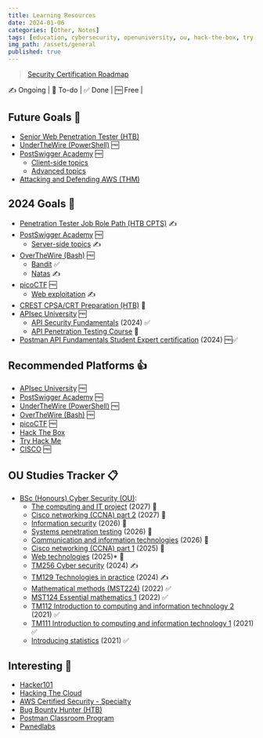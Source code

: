 ```yaml
---
title: Learning Resources
date: 2024-01-06
categories: [Other, Notes]
tags: [education, cybersecurity, openuniversity, ou, hack-the-box, try-hack-me, web-security, api-testing, penetration-testing, htb, thm, ethical-hacking]
img_path: /assets/general
published: true
---
```


> [Security Certification Roadmap](https://pauljerimy.com/security-certification-roadmap/)

✍️ Ongoing | 🎯 To-do | ✅ Done | 🆓 Free |

## Future Goals 🎯

- [Senior Web Penetration Tester (HTB)](https://academy.hackthebox.com/path/preview/senior-web-penetration-tester)
- [UnderTheWire (PowerShell)](https://underthewire.tech/wargames) 🆓
- [PostSwigger Academy](https://portswigger.net/web-security/all-topics) 🆓
    - [Client-side topics](https://portswigger.net/web-security/all-topics) 
    - [Advanced topics](https://portswigger.net/web-security/all-topics)
- [Attacking and Defending AWS (THM)](https://tryhackme.com/path/outline/attackinganddefendingaws)

## 2024 Goals 🎯

- [Penetration Tester Job Role Path (HTB CPTS)](https://academy.hackthebox.com/path/preview/penetration-tester) ✍️
- [PostSwigger Academy](https://portswigger.net/web-security/all-topics) 🆓
    - [Server-side topics](https://portswigger.net/web-security/all-topics) ✍️
- [OverTheWire (Bash)](https://overthewire.org/wargames/) 🆓
    - [Bandit](https://overthewire.org/wargames/bandit/) ✅
    - [Natas](https://overthewire.org/wargames/natas/) ✍️
- [picoCTF](https://picoctf.org/index.html#picogym) 🆓
    - [Web exploitation](https://play.picoctf.org/practice?category=1&page=1) ✍️
- [CREST CPSA/CRT Preparation (HTB)](https://academy.hackthebox.com/path/preview/crest-cpsacrt-preparation) 🎯
- [APIsec University](https://www.apisecuniversity.com/#courses) 🆓
    - [API Security Fundamentals](https://www.apisecuniversity.com/courses/api-security-fundamentals) (2024) ✅
    - [API Penetration Testing Course](https://www.apisecuniversity.com/courses/api-penetration-testing) 🎯
- [Postman API Fundamentals Student Expert certification](https://academy.postman.com/postman-api-fundamentals-student-expert-certification-1) (2024) 🆓✅

## Recommended Platforms 👍

- [APIsec University](https://www.apisecuniversity.com/#courses) 🆓
- [PostSwigger Academy](https://portswigger.net/web-security/all-topics) 🆓
- [UnderTheWire (PowerShell)](https://underthewire.tech/wargames) 🆓
- [OverTheWire (Bash)](https://overthewire.org/wargames/) 🆓
- [picoCTF](https://picoctf.org/index.html#picogym) 🆓
- [Hack The Box](https://www.hackthebox.com/)
- [Try Hack Me](https://tryhackme.com/)
- [CISCO](https://skillsforall.com/catalog?subject=Cybersecurity) 🆓


## OU Studies Tracker 📋

- [BSc (Honours) Cyber Security (OU)](https://www.open.ac.uk/courses/computing-it/degrees/bsc-cyber-security-r60):
    - [The computing and IT project](https://msds.open.ac.uk/module-chooser/module-description.aspx?mod=TM470) (2027) 🎯
    - [Cisco networking (CCNA) part 2](https://www.open.ac.uk/courses/modules/tm357) (2027) 🎯
    - [Information security](https://msds.open.ac.uk/module-chooser/module-description.aspx?mod=TM311) (2026) 🎯
    - [Systems penetration testing](https://msds.open.ac.uk/module-chooser/module-description.aspx?mod=TM359) (2026) 🎯
    - [Communication and information technologies](https://www.open.ac.uk/courses/modules/tm255) (2026) 🎯
    - [Cisco networking (CCNA) part 1](https://www.open.ac.uk/courses/modules/tm257) (2025) 🎯
    - [Web technologies](https://www.open.ac.uk/courses/modules/tt284) (2025)* 🎯
    - [TM256 Cyber security](https://msds.open.ac.uk/students/module.aspx?c=TM256_2024B&cr=1) (2024) ✍️
    - [TM129 Technologies in practice](https://www.open.ac.uk/courses/modules/tm129) (2024) ✍️
    - [Mathematical methods (MST224)](https://www.open.ac.uk/courses/modules/mst224) (2022) ✅
    - [MST124 Essential mathematics 1](https://www.open.ac.uk/courses/modules/mst124) (2022) ✅
    - [TM112 Introduction to computing and information technology 2](https://www.open.ac.uk/courses/modules/tm112) (2021) ✅
    - [TM111 Introduction to computing and information technology 1](https://www.open.ac.uk/courses/modules/tm111) (2021) ✅
    - [Introducing statistics](https://www.open.ac.uk/courses/modules/m140) (2021) ✅

## Interesting 🤔

- [Hacker101](https://www.hacker101.com/videos)
- [Hacking The Cloud](https://hackingthe.cloud/)
- [AWS Certified Security - Specialty](https://aws.amazon.com/certification/certified-security-specialty/)
- [Bug Bounty Hunter (HTB)](https://academy.hackthebox.com/path/preview/bug-bounty-hunter)
- [Postman Classroom Program](https://www.postman.com/postman/workspace/postman-classroom-program/overview)
- [Pwnedlabs](https://pwnedlabs.io/dashboard)